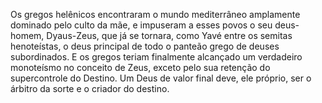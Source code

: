 ﻿Os gregos helênicos encontraram o mundo mediterrâneo amplamente dominado pelo culto da mãe, e impuseram a esses povos o seu deus-homem, Dyaus-Zeus, que já se tornara, como Yavé entre os semitas henoteístas, o deus principal de todo o panteão grego de deuses subordinados. E os gregos teriam finalmente alcançado um verdadeiro monoteísmo no conceito de Zeus, exceto pelo sua retenção do supercontrole do Destino. Um Deus de valor final deve, ele próprio, ser o árbitro da sorte e o criador do destino.